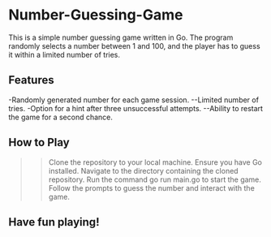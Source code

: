 # Number-Guessing-Game
This is a simple number guessing game written in Go. The program randomly selects a number between 1 and 100, and the player has to guess it within a limited number of tries.

## Features
-Randomly generated number for each game session.
--Limited number of tries.
-Option for a hint after three unsuccessful attempts.
--Ability to restart the game for a second chance.
## How to Play
>>Clone the repository to your local machine.
>Ensure you have Go installed.
>>Navigate to the directory containing the cloned repository.
>Run the command go run main.go to start the game.
>>Follow the prompts to guess the number and interact with the game.
## Have fun playing!

